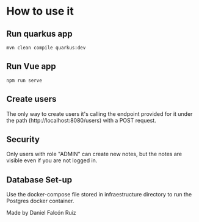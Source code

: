 # How to use it

## Run quarkus app
```mvn clean compile quarkus:dev```

## Run Vue app
```npm run serve```

## Create users
The only way to create users it's calling the endpoint provided for it under the path (http://localhost:8080/users) with a POST request.

## Security 
Only users with role "ADMIN" can create new notes, but the notes are visible even if you are not logged in.

## Database Set-up
Use the docker-compose file stored in infraestructure directory to run the Postgres docker container.


Made by Daniel Falcón Ruiz
